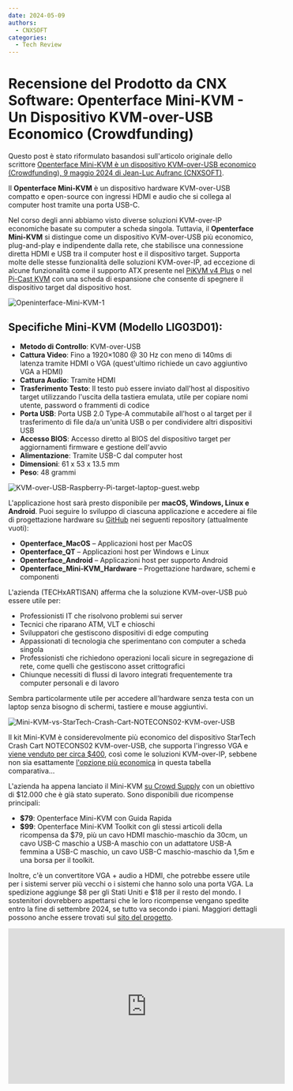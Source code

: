 ```yaml
---
date: 2024-05-09
authors:
  - CNXSOFT
categories:
  - Tech Review
---
```


# Recensione del Prodotto da CNX Software: Openterface Mini-KVM - Un Dispositivo KVM-over-USB Economico (Crowdfunding)

Questo post è stato riformulato basandosi sull'articolo originale dello scrittore [Openterface Mini-KVM è un dispositivo KVM-over-USB economico (Crowdfunding), 9 maggio 2024 di Jean-Luc Aufranc (CNXSOFT)](https://www.cnx-software.com/2024/05/09/openterface-mini-kvm-affordable-kvm-over-usb-device/).

<!-- more -->

Il **Openterface Mini-KVM** è un dispositivo hardware KVM-over-USB compatto e open-source con ingressi HDMI e audio che si collega al computer host tramite una porta USB-C.

Nel corso degli anni abbiamo visto diverse soluzioni KVM-over-IP economiche basate su computer a scheda singola. Tuttavia, il **Openterface Mini-KVM** si distingue come un dispositivo KVM-over-USB più economico, plug-and-play e indipendente dalla rete, che stabilisce una connessione diretta HDMI e USB tra il computer host e il dispositivo target. Supporta molte delle stesse funzionalità delle soluzioni KVM-over-IP, ad eccezione di alcune funzionalità come il supporto ATX presente nel [PiKVM v4 Plus](https://docs.pikvm.org/v4/) o nel [Pi-Cast KVM](https://www.cnx-software.com/2023/12/24/pi-cast-portable-kvm-switch-raspberry-pi-cm4/) con una scheda di espansione che consente di spegnere il dispositivo target dal dispositivo host.

![Openinterface-Mini-KVM-1](https://www.cnx-software.com/wp-content/uploads/2024/05/Openinterface-Mini-KVM-1.jpg)

## Specifiche Mini-KVM (Modello LIG03D01):
- **Metodo di Controllo**: KVM-over-USB
- **Cattura Video**: Fino a 1920×1080 @ 30 Hz con meno di 140ms di latenza tramite HDMI o VGA (quest'ultimo richiede un cavo aggiuntivo VGA a HDMI)
- **Cattura Audio**: Tramite HDMI
- **Trasferimento Testo**: Il testo può essere inviato dall'host al dispositivo target utilizzando l'uscita della tastiera emulata, utile per copiare nomi utente, password o frammenti di codice
- **Porta USB**: Porta USB 2.0 Type-A commutabile all'host o al target per il trasferimento di file da/a un'unità USB o per condividere altri dispositivi USB
- **Accesso BIOS**: Accesso diretto al BIOS del dispositivo target per aggiornamenti firmware e gestione dell'avvio
- **Alimentazione**: Tramite USB-C dal computer host
- **Dimensioni**: 61 x 53 x 13.5 mm
- **Peso**: 48 grammi

![KVM-over-USB-Raspberry-Pi-target-laptop-guest.webp](https://www.cnx-software.com/wp-content/uploads/2024/05/KVM-over-USB-Raspberry-Pi-target-laptop-guest.webp)

L'applicazione host sarà presto disponibile per **macOS, Windows, Linux e Android**. Puoi seguire lo sviluppo di ciascuna applicazione e accedere ai file di progettazione hardware su [GitHub](https://github.com/TechxArtisanStudio) nei seguenti repository (attualmente vuoti):
- **Openterface_MacOS** – Applicazioni host per MacOS
- **Openterface_QT** – Applicazioni host per Windows e Linux
- **Openterface_Android** – Applicazioni host per supporto Android
- **Openterface_Mini-KVM_Hardware** – Progettazione hardware, schemi e componenti

L'azienda (TECHxARTISAN) afferma che la soluzione KVM-over-USB può essere utile per:
- Professionisti IT che risolvono problemi sui server
- Tecnici che riparano ATM, VLT e chioschi
- Sviluppatori che gestiscono dispositivi di edge computing
- Appassionati di tecnologia che sperimentano con computer a scheda singola
- Professionisti che richiedono operazioni locali sicure in segregazione di rete, come quelli che gestiscono asset crittografici
- Chiunque necessiti di flussi di lavoro integrati frequentemente tra computer personali e di lavoro

Sembra particolarmente utile per accedere all'hardware senza testa con un laptop senza bisogno di schermi, tastiere e mouse aggiuntivi.

![Mini-KVM-vs-StarTech-Crash-Cart-NOTECONS02-KVM-over-USB](https://www.cnx-software.com/wp-content/uploads/2024/05/Mini-KVM-vs-StarTech-Crash-Cart-NOTECONS02-KVM-over-USB.webp)

Il kit Mini-KVM è considerevolmente più economico del dispositivo StarTech Crash Cart NOTECONS02 KVM-over-USB, che supporta l'ingresso VGA e [viene venduto per circa $400](https://amzn.to/4boOmXw), così come le soluzioni KVM-over-IP, sebbene non sia esattamente [l'opzione più economica](https://www.cnx-software.com/2023/04/18/blikvm-open-source-kvm-over-ip-raspberry-pi-cm4-raspberry-pi-hat-pcie-board-allwinner-h616/) in questa tabella comparativa...

L'azienda ha appena lanciato il Mini-KVM [su Crowd Supply](https://www.crowdsupply.com/techxartisan/openterface-mini-kvm) con un obiettivo di $12.000 che è già stato superato. Sono disponibili due ricompense principali:

- **$79**: Openterface Mini-KVM con Guida Rapida
- **$99**: Openterface Mini-KVM Toolkit con gli stessi articoli della ricompensa da $79, più un cavo HDMI maschio-maschio da 30cm, un cavo USB-C maschio a USB-A maschio con un adattatore USB-A femmina a USB-C maschio, un cavo USB-C maschio-maschio da 1,5m e una borsa per il toolkit.

Inoltre, c'è un convertitore VGA + audio a HDMI, che potrebbe essere utile per i sistemi server più vecchi o i sistemi che hanno solo una porta VGA. La spedizione aggiunge $8 per gli Stati Uniti e $18 per il resto del mondo. I sostenitori dovrebbero aspettarsi che le loro ricompense vengano spedite entro la fine di settembre 2024, se tutto va secondo i piani. Maggiori dettagli possono anche essere trovati sul [sito del progetto](http://openterface.com/).

<iframe width="560" height="315" src="https://www.youtube.com/embed/6OWaVIRXCaw?si=KpzsXY0ET8KnG8qT" title="YouTube video player" frameborder="0" allow="accelerometer; autoplay; clipboard-write; encrypted-media; gyroscope; picture-in-picture; web-share" referrerpolicy="strict-origin-when-cross-origin" allowfullscreen></iframe>
